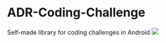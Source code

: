 # ADR-Coding-Challenge
Self-made library for coding challenges in Android
[![](https://jitpack.io/v/Nei1eveN/ADR-Coding-Challenge.svg)](https://jitpack.io/#Nei1eveN/ADR-Coding-Challenge)
